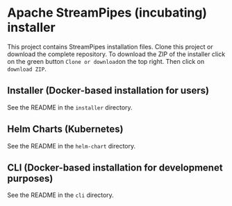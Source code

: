 <!--
  ~ Licensed to the Apache Software Foundation (ASF) under one or more
  ~ contributor license agreements.  See the NOTICE file distributed with
  ~ this work for additional information regarding copyright ownership.
  ~ The ASF licenses this file to You under the Apache License, Version 2.0
  ~ (the "License"); you may not use this file except in compliance with
  ~ the License.  You may obtain a copy of the License at
  ~
  ~    http://www.apache.org/licenses/LICENSE-2.0
  ~
  ~ Unless required by applicable law or agreed to in writing, software
  ~ distributed under the License is distributed on an "AS IS" BASIS,
  ~ WITHOUT WARRANTIES OR CONDITIONS OF ANY KIND, either express or implied.
  ~ See the License for the specific language governing permissions and
  ~ limitations under the License.
  ~
  -->

# Apache StreamPipes (incubating) installer
This project contains StreamPipes installation files.
Clone this project or download the complete repository. To download the ZIP of the installer click on the green button `Clone or download`on the top right. Then click on `download ZIP`.

## Installer (Docker-based installation for users)

See the README in the ``installer`` directory.

## Helm Charts (Kubernetes)

See the README in the ``helm-chart`` directory.

## CLI (Docker-based installation for developmenet purposes)

See the README in the ``cli`` directory.
